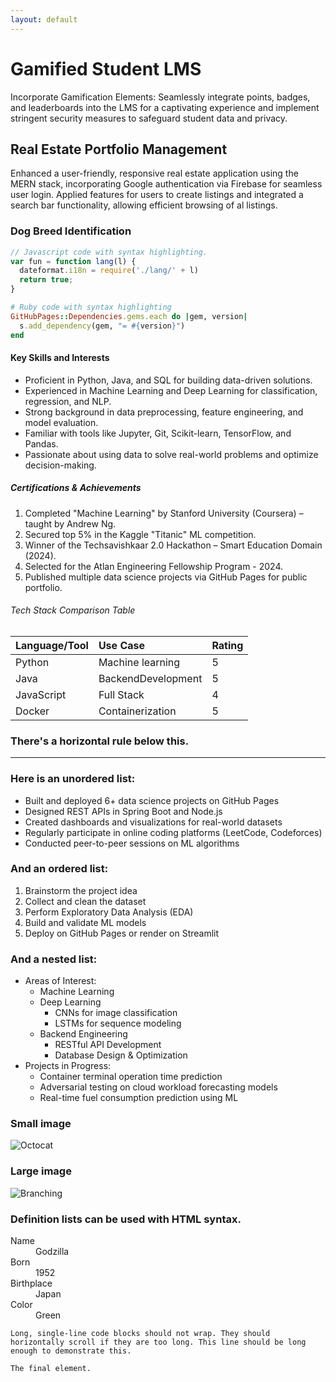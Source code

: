 ```yaml
---
layout: default
---
```



# Gamified Student LMS

Incorporate Gamification Elements: Seamlessly integrate points, badges, and leaderboards into the LMS for a captivating
experience and implement stringent security measures to safeguard student data and privacy.


## Real Estate Portfolio Management
Enhanced a user-friendly, responsive real estate application using the MERN stack, incorporating Google authentication via Firebase for seamless user login. Applied features for users to create listings and integrated a search bar functionality, allowing efficient browsing of al listings.

### Dog Breed Identification

```js
// Javascript code with syntax highlighting.
var fun = function lang(l) {
  dateformat.i18n = require('./lang/' + l)
  return true;
}
```

```ruby
# Ruby code with syntax highlighting
GitHubPages::Dependencies.gems.each do |gem, version|
  s.add_dependency(gem, "= #{version}")
end
```

#### Key Skills and Interests

*   Proficient in Python, Java, and SQL for building data-driven solutions.
*   Experienced in Machine Learning and Deep Learning for classification, regression, and NLP.
*   Strong background in data preprocessing, feature engineering, and model evaluation.
*   Familiar with tools like Jupyter, Git, Scikit-learn, TensorFlow, and Pandas.
*   Passionate about using data to solve real-world problems and optimize decision-making.

##### Certifications & Achievements

1.  Completed "Machine Learning" by Stanford University (Coursera) – taught by Andrew Ng.
2.  Secured top 5% in the Kaggle "Titanic" ML competition.
3.  Winner of the Techsavishkaar 2.0 Hackathon – Smart Education Domain (2024).
4.  Selected for the Atlan Engineering Fellowship Program - 2024.
5.  Published multiple data science projects via GitHub Pages for public portfolio.
   
###### Tech Stack Comparison Table

| Language/Tool|  Use Case         | Rating|
|:-------------|:------------------|:------|
| Python       | Machine learning  | 5     |
| Java         | BackendDevelopment| 5     |
| JavaScript   | Full Stack        | 4     |  
| Docker       | Containerization  | 5     |

### There's a horizontal rule below this.

* * *

### Here is an unordered list:

*   Built and deployed 6+ data science projects on GitHub Pages
*   Designed REST APIs in Spring Boot and Node.js
*   Created dashboards and visualizations for real-world datasets
*   Regularly participate in online coding platforms (LeetCode, Codeforces)
*   Conducted peer-to-peer sessions on ML algorithms


### And an ordered list:

1.  Brainstorm the project idea
2.  Collect and clean the dataset
3.  Perform Exploratory Data Analysis (EDA)
4.  Build and validate ML models
5.  Deploy on GitHub Pages or render on Streamlit

### And a nested list:

- Areas of Interest:
  - Machine Learning
  - Deep Learning
    - CNNs for image classification
    - LSTMs for sequence modeling
  - Backend Engineering
    - RESTful API Development
    - Database Design & Optimization
- Projects in Progress:
  - Container terminal operation time prediction
  - Adversarial testing on cloud workload forecasting models
  - Real-time fuel consumption prediction using ML

### Small image

![Octocat](https://github.githubassets.com/images/icons/emoji/octocat.png)

### Large image

![Branching](https://guides.github.com/activities/hello-world/branching.png)


### Definition lists can be used with HTML syntax.

<dl>
<dt>Name</dt>
<dd>Godzilla</dd>
<dt>Born</dt>
<dd>1952</dd>
<dt>Birthplace</dt>
<dd>Japan</dd>
<dt>Color</dt>
<dd>Green</dd>
</dl>

```
Long, single-line code blocks should not wrap. They should horizontally scroll if they are too long. This line should be long enough to demonstrate this.
```

```
The final element.
```
